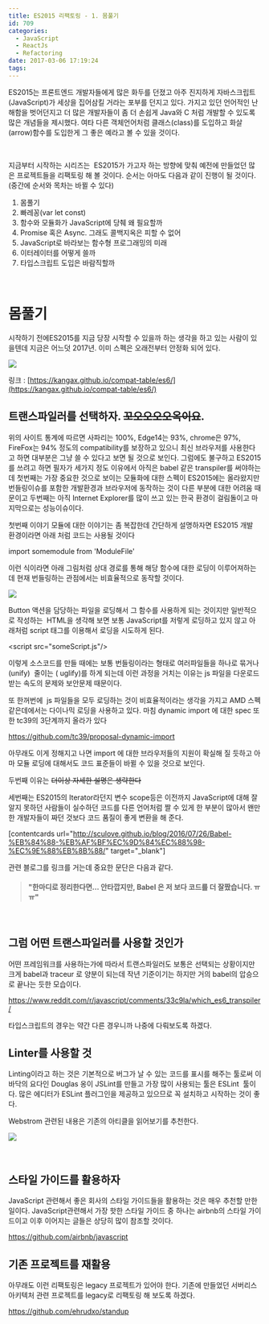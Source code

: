 ```yaml
---
title: ES2015 리팩토링 - 1. 몸풀기
id: 709
categories:
  - JavaScript
  - ReactJs
  - Refactoring
date: 2017-03-06 17:19:24
tags:
---
```


ES2015는 프론트엔드 개발자들에게 많은 화두를 던졌고 아주 진지하게 자바스크립트(JavaScript)가 세상을 집어삼킬 거라는 포부를 던지고 있다. 가지고 있던 언어적인 난해함을 벗어던지고 더 많은 개발자들이 좀 더 손쉽게 Java와 C 처럼 개발할 수 있도록 많은 개념들을 제시했다. 여타 다른 객체언어처럼 클래스(class)를 도입하고 화살(arrow)함수를 도입한게 그 좋은 예라고 볼 수 있을 것이다.

&nbsp;

지금부터 시작하는 시리즈는  ES2015가 가고자 하는 방향에 맞춰 예전에 만들었던 많은 프로젝트들을 리팩토링 해 볼 것이다. 순서는 아마도 다음과 같이 진행이 될 것이다. (중간에 순서와 목차는 바뀔 수 있다)

1.  몸풀기
2.  빠레꽁(var let const)
3.  함수와 모듈화가 JavaScript에 당췌 왜 필요할까
4.  Promise 혹은 Async. 그래도 콜백지옥은 피할 수 없어
5.  JavaScript로 바라보는 함수형 프로그래밍의 미래
6.  이터레이터를 어떻게 쓸까
7.  타입스크립트 도입은 바람직할까

&nbsp;

# 몸풀기

시작하기 전에ES2015를 지금 당장 시작할 수 있을까 하는 생각을 하고 있는 사람이 있을텐데 지금은 어느덧 2017년. 이미 스펙은 오래전부터 안정화 되어 있다.

![](/images/2017/03/20170306_083618.jpg)

링크 : [https://kangax.github.io/compat-table/es6/](https://kangax.github.io/compat-table/es6/)

## 트랜스파일러를 선택하자. <del>꼬오오오오옥이요</del>.

위의 사이트 통계에 따르면 사파리는 100%, Edge14는 93%, chrome은 97%, FireFox는 94% 정도의 compatibility를 보장하고 있으니 최신 브라우저를 사용한다고 하면 대부분은 그냥 쓸 수 있다고 보면 될 것으로 보인다. 그럼에도 불구하고 ES2015를 쓰려고 하면 필자가 세가지 정도 이유에서 아직은 babel 같은 transpiler를 써야하는데 첫번째는 가장 중요한 것으로 보이는 모듈화에 대한 스펙이 ES2015에는 올라왔지만 번들링이슈를 포함한 개발환경과 브라우저에 동작하는 것이 다른 부분에 대한 어려움 때문이고 두번째는 아직 Internet Explorer를 많이 쓰고 있는 한국 환경이 걸림돌이고 마지막으로는 성능이슈이다.

첫번째 이야기 모듈에 대한 이야기는 좀 복잡한데 간단하게 설명하자면 ES2015 개발 환경이라면 아래 처럼 코드는 사용될 것이다

import somemodule from 'ModuleFile'

이런 식이라면 아래 그림처럼 상대 경로를 통해 해당 함수에 대한 로딩이 이루어져하는데 현재 번들링하는 관점에서는 비효율적으로 동작할 것이다.

![](/images/2017/02/importing-1024x485.png)

Button 액션을 담당하는 파일을 로딩해서 그 함수를 사용하게 되는 것이지만 일반적으로 작성하는  HTML을 생각해 보면 보통 JavaScript를 저렇게 로딩하고 있지 않고 아래처럼 script 태그를 이용해서 로딩을 시도하게 된다.

&lt;script src="someScript.js"/&gt;

이렇게 소스코드를 만들 때에는 보통 번들링이라는 형태로 여러파일들을 하나로 묶거나 (unify)  줄이는 ( uglify)를 하게 되는데 이런 과정을 거치는 이유는 js 파일을 다운로드 받는 속도의 문제와 보안문제 때문이다.

또 한꺼번에  js 파일들을 모두 로딩하는 것이 비효율적이라는 생각을 가지고 AMD 스펙같은데에서는 다이나믹 로딩을 사용하고 있다. 마침 dynamic import 에 대한 spec 또한 tc39의 3단계까지 올라가 있다

https://github.com/tc39/proposal-dynamic-import

아무래도 이게 정해지고 나면 import 에 대한 브라우저들의 지원이 확실해 질 듯하고 아마 모듈 로딩에 대해서도 코드 표준들이 바뀔 수 있을 것으로 보인다.

두번째 이유는 <del>더이상 자세한 설명은 생략한다</del>

세번째는 ES2015의 Iterator라던지 변수 scope등은 이전까지 JavaScript에 대해 잘 알지 못하던 사람들이 실수하던 코드를 다른 언어처럼 짤 수 있게 한 부분이 많아서 왠만한 개발자들이 짜던 것보다 코드 품질이 좋게 변환을 해 준다.

[contentcards url="http://sculove.github.io/blog/2016/07/26/Babel-%EB%84%88-%EB%AF%BF%EC%9D%84%EC%88%98-%EC%9E%88%EB%8B%88/" target="_blank"]

관련 블로그를 링크를 거는데 중요한 문단은 다음과 같다.

> #### "한마디로 정리한다면… 안타깝지만, Babel 은 저 보다 코드를 더 잘짰습니다. ㅠㅠ"

&nbsp;

## 그럼 어떤 트랜스파일러를 사용할 것인가

어떤 프레임워크를 사용하는가에 따라서 트랜스파일러도 보통은 선택되는 상황이지만 크게 babel과 traceur 로 양분이 되는데 작년 기준이기는 하지만 거의 babel의 압승으로 끝나는 듯한 모습이다.

https://www.reddit.com/r/javascript/comments/33c9la/which_es6_transpiler/

타입스크립트의 경우는 약간 다른 경우니까 나중에 다뤄보도록 하겠다.

## Linter를 사용할 것

Linting이라고 하는 것은 기본적으로 버그가 날 수 있는 코드를 표시를 해주는 툴로써 이바닥의 요다인 Douglas 옹이 JSLint를 만들고 가장 많이 사용되는 툴은 ESLint  툴이다. 많은 에디터가 ESLint 플러그인을 제공하고 있으므로 꼭 설치하고 시작하는 것이 좋다.

Webstrom 관련된 내용은 기존의 아티클을 읽어보기를 추천한다.

[![](/images/2017/03/20170306_070647.jpg)](http://devpools.kr/2017/02/16/javascript-eslint-webstorm/)

&nbsp;

## 스타일 가이드를 활용하자

JavaScript 관련해서 좋은 회사의 스타일 가이드들을 활용하는 것은 매우 추천할 만한 일이다. JavaScript관련해서 가장 핫한 스타일 가이드 중 하나는 airbnb의 스타일 가이드이고 이후 이어지는 글들은 상당히 많이 참조할 것이다.

https://github.com/airbnb/javascript

## 기존 프로젝트를 재활용

아무래도 이런 리팩토링은 legacy 프로젝트가 있어야 한다. 기존에 만들었던 서버리스 아키텍처 관련 프로젝트를 legacy로 리팩토링 해 보도록 하겠다.

https://github.com/ehrudxo/standup